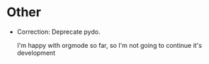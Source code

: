 # Other

* Correction: Deprecate pydo.

    I'm happy with orgmode so far, so I'm not going to continue it's
    development